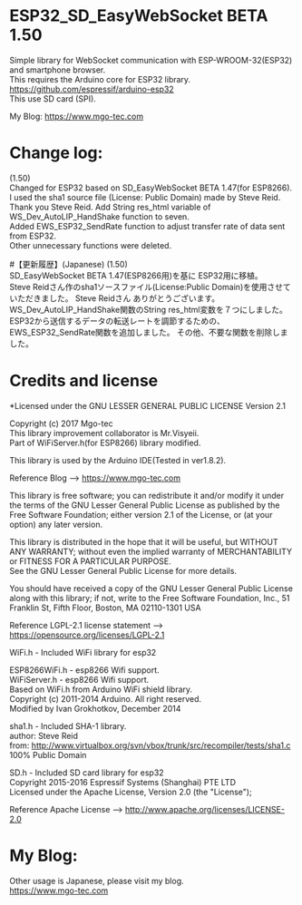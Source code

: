 # ESP32_SD_EasyWebSocket BETA 1.50
Simple library for WebSocket communication with ESP-WROOM-32(ESP32) and smartphone browser.  
This requires the Arduino core for ESP32 library.  
https://github.com/espressif/arduino-esp32  
This use SD card (SPI).  

My Blog: https://www.mgo-tec.com
# Change log:
(1.50)  
Changed for ESP32 based on SD_EasyWebSocket BETA 1.47(for ESP8266).
I used the sha1 source file (License: Public Domain) made by Steve Reid.
Thank you Steve Reid.
Add String res_html variable of WS_Dev_AutoLIP_HandShake function to seven.  
Added EWS_ESP32_SendRate function to adjust transfer rate of data sent from ESP32.  
Other unnecessary functions were deleted.  
  
  
#【更新履歴】(Japanese)
(1.50)  
SD_EasyWebSocket BETA 1.47(ESP8266用)を基に ESP32用に移植。  
Steve Reidさん作のsha1ソースファイル(License:Public Domain)を使用させていただきました。
Steve Reidさん ありがとうございます。
WS_Dev_AutoLIP_HandShake関数のString res_html変数を７つにしました。
ESP32から送信するデータの転送レートを調節するための、EWS_ESP32_SendRate関数を追加しました。 
その他、不要な関数を削除しました。  

# Credits and license
*Licensed under the GNU LESSER GENERAL PUBLIC LICENSE Version 2.1  
  
Copyright (c) 2017 Mgo-tec  
This library improvement collaborator is Mr.Visyeii.  
Part of WiFiServer.h(for ESP8266) library modified.  
  
This library is used by the Arduino IDE(Tested in ver1.8.2).  
  
Reference Blog --> https://www.mgo-tec.com  
  
This library is free software; you can redistribute it and/or modify it under the terms of the GNU Lesser General Public License as published by the Free Software Foundation; either version 2.1 of the License, or (at your option) any later version.  
  
This library is distributed in the hope that it will be useful, but WITHOUT ANY WARRANTY; without even the implied warranty of MERCHANTABILITY or FITNESS FOR A PARTICULAR PURPOSE.  
See the GNU Lesser General Public License for more details.  
  
You should have received a copy of the GNU Lesser General Public License along with this library; if not, write to the Free Software Foundation, Inc., 51 Franklin St, Fifth Floor, Boston, MA  02110-1301  USA  
  
Reference LGPL-2.1 license statement --> https://opensource.org/licenses/LGPL-2.1  
  
WiFi.h - Included WiFi library for esp32  
  
ESP8266WiFi.h - esp8266 Wifi support.  
WiFiServer.h - esp8266 Wifi support.  
Based on WiFi.h from Arduino WiFi shield library.  
Copyright (c) 2011-2014 Arduino.  All right reserved.  
Modified by Ivan Grokhotkov, December 2014  
  
sha1.h - Included SHA-1 library.  
author: Steve Reid  
from: http://www.virtualbox.org/svn/vbox/trunk/src/recompiler/tests/sha1.c  
100% Public Domain  
  
SD.h - Included SD card library for esp32  
Copyright 2015-2016 Espressif Systems (Shanghai) PTE LTD  
Licensed under the Apache License, Version 2.0 (the "License");  
  
Reference Apache License --> http://www.apache.org/licenses/LICENSE-2.0  
  
# My Blog: 
Other usage is Japanese, please visit my blog.  
https://www.mgo-tec.com
